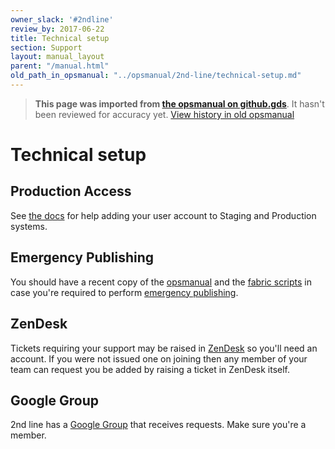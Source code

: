 ```yaml
---
owner_slack: '#2ndline'
review_by: 2017-06-22
title: Technical setup
section: Support
layout: manual_layout
parent: "/manual.html"
old_path_in_opsmanual: "../opsmanual/2nd-line/technical-setup.md"
---
```




> **This page was imported from [the opsmanual on github.gds](https://github.gds/gds/opsmanual)**.
It hasn't been reviewed for accuracy yet.
[View history in old opsmanual](https://github.gds/gds/opsmanual/tree/master/2nd-line/technical-setup.md)


# Technical setup

## Production Access

See [the docs](https://github.com/alphagov/govuk-puppet/blob/master/docs/creating-a-user-account.md) for help adding your user account to Staging and Production systems.

## Emergency Publishing

You should have a recent copy of the
[opsmanual](https://github.gds/gds/opsmanual) and the
[fabric scripts](https://github.com/alphagov/fabric-scripts) in case you're
required to perform [emergency publishing](emergency-publishing.html).

## ZenDesk

Tickets requiring your support may be raised in
[ZenDesk](http://govuk.zendesk.com/) so you'll need an account. If you
were not issued one on joining then any member of your team can request
you be added by raising a ticket in ZenDesk itself.

## Google Group

2nd line has a [Google Group](https://groups.google.com/a/digital.cabinet-office.gov.uk/forum/#!forum/2nd-line-support)
that receives requests. Make sure you're a member.
